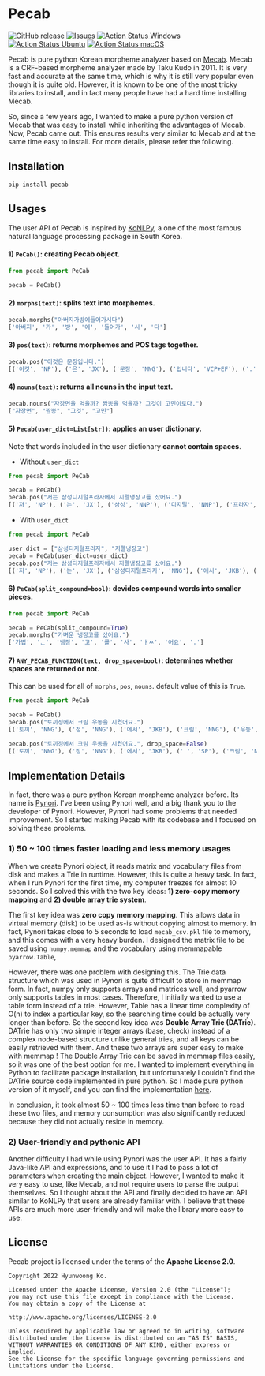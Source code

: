 # Pecab
<a href="https://github.com/hyunwoongko/pecab/releases"><img alt="GitHub release" src="https://img.shields.io/github/release/hyunwoongko/pecab.svg" /></a> 
<a href="https://github.com/hyunwoongko/pecab/issues"><img alt="Issues" src="https://img.shields.io/github/issues/hyunwoongko/pecab"/></a>
[![Action Status Windows](https://github.com/eubinecto/pecab/actions/workflows/test_windows.yml/badge.svg)](https://github.com/eubinecto/pecab/actions)
[![Action Status Ubuntu](https://github.com/eubinecto/pecab/actions/workflows/test_ubuntu.yml/badge.svg)](https://github.com/eubinecto/pecab/actions)
[![Action Status macOS](https://github.com/eubinecto/pecab/actions/workflows/test_macos.yml/badge.svg)](https://github.com/eubinecto/pecab/actions)

Pecab is pure python Korean morpheme analyzer based on [Mecab](https://github.com/taku910/mecab).
Mecab is a CRF-based morpheme analyzer made by Taku Kudo in 2011. It is very fast and accurate at the same time, which is why it is still very popular even though it is quite old.
However, it is known to be one of the most tricky libraries to install, and in fact many people have had a hard time installing Mecab.

So, since a few years ago, I wanted to make a pure python version of Mecab that was easy to install while inheriting the advantages of Mecab.
Now, Pecab came out. This ensures results very similar to Mecab and at the same time easy to install.
For more details, please refer the following.

## Installation
```console
pip install pecab
```

## Usages
The user API of Pecab is inspired by [KoNLPy](https://github.com/konlpy/konlpy), 
a one of the most famous natural language processing package in South Korea.

#### 1) `PeCab()`: creating Pecab object.
```python
from pecab import PeCab

pecab = PeCab()
```

#### 2) `morphs(text)`: splits text into morphemes.
```python
pecab.morphs("아버지가방에들어가시다")
['아버지', '가', '방', '에', '들어가', '시', '다']
```

#### 3) `pos(text)`: returns morphemes and POS tags together.
```python
pecab.pos("이것은 문장입니다.")
[('이것', 'NP'), ('은', 'JX'), ('문장', 'NNG'), ('입니다', 'VCP+EF'), ('.', 'SF')]
```

#### 4) `nouns(text)`: returns all nouns in the input text.
```python
pecab.nouns("자장면을 먹을까? 짬뽕을 먹을까? 그것이 고민이로다.")
["자장면", "짬뽕", "그것", "고민"]
```

#### 5) `Pecab(user_dict=List[str])`: applies an user dictionary.
Note that words included in the user dictionary **cannot contain spaces**.
- Without `user_dict`
```python
from pecab import PeCab

pecab = PeCab()
pecab.pos("저는 삼성디지털프라자에서 지펠냉장고를 샀어요.")
[('저', 'NP'), ('는', 'JX'), ('삼성', 'NNP'), ('디지털', 'NNP'), ('프라자', 'NNP'), ('에서', 'JKB'), ('지', 'NNP'), ('펠', 'NNP'), ('냉장고', 'NNG'), ('를', 'JKO'), ('샀', 'VV+EP'), ('어요', 'EF'), ('.', 'SF')]
```
- With `user_dict`
```python
from pecab import PeCab

user_dict = ["삼성디지털프라자", "지펠냉장고"]
pecab = PeCab(user_dict=user_dict)
pecab.pos("저는 삼성디지털프라자에서 지펠냉장고를 샀어요.")
[('저', 'NP'), ('는', 'JX'), ('삼성디지털프라자', 'NNG'), ('에서', 'JKB'), ('지펠냉장고', 'NNG'), ('를', 'JKO'), ('샀', 'VV+EP'), ('어요', 'EF'), ('.', 'SF')]
```

#### 6) `PeCab(split_compound=bool)`: devides compound words into smaller pieces.
```python
from pecab import PeCab

pecab = PeCab(split_compound=True)
pecab.morphs("가벼운 냉장고를 샀어요.")
['가볍', 'ᆫ', '냉장', '고', '를', '사', 'ㅏㅆ', '어요', '.']
```

#### 7) `ANY_PECAB_FUNCTION(text, drop_space=bool)`: determines whether spaces are returned or not.
This can be used for all of `morphs`, `pos`, `nouns`. default value of this is `True`.
```python
from pecab import PeCab

pecab = PeCab()
pecab.pos("토끼정에서 크림 우동을 시켰어요.")
[('토끼', 'NNG'), ('정', 'NNG'), ('에서', 'JKB'), ('크림', 'NNG'), ('우동', 'NNG'), ('을', 'JKO'), ('시켰', 'VV+EP'), ('어요', 'EF'), ('.', 'SF')]

pecab.pos("토끼정에서 크림 우동을 시켰어요.", drop_space=False)
[('토끼', 'NNG'), ('정', 'NNG'), ('에서', 'JKB'), (' ', 'SP'), ('크림', 'NNG'), (' ', 'SP'), ('우동', 'NNG'), ('을', 'JKO'), (' ', 'SP'), ('시켰', 'VV+EP'), ('어요', 'EF'), ('.', 'SF')]
```

## Implementation Details
In fact, there was a pure python Korean morpheme analyzer before. 
Its name is [Pynori](https://github.com/gritmind/python-nori).
I've been using Pynori well, and a big thank you to the developer of Pynori. 
However, Pynori had some problems that needed improvement. 
So I started making Pecab with its codebase and I focused on solving these problems.

### 1) 50 ~ 100 times faster loading and less memory usages
When we create Pynori object, it reads matrix and vocabulary files from disk and makes a Trie in runtime. 
However, this is quite a heavy task. In fact, when I run Pynori for the first time, my computer freezes for almost 10 seconds. 
So I solved this with the two key ideas: **1) zero-copy memory mapping** and **2) double array trie system**.

The first key idea was **zero copy memory mapping**.
This allows data in virtual memory (disk) to be used as-is without copying almost to memory. 
In fact, Pynori takes close to 5 seconds to load `mecab_csv.pkl` file to memory, and this comes with a very heavy burden.
I designed the matrix file to be saved using `numpy.memmap` and the vocabulary using memmapable `pyarrow.Table`, 

However, there was one problem with designing this.
The Trie data structure which was used in Pynori is quite difficult to store in memmap form.
In fact, numpy only supports arrays and matrices well, and pyarrow only supports tables in most cases. 
Therefore, I initially wanted to use a table form instead of a trie. 
However, Table has a linear time complexity of O(n) to index a particular key, 
so the searching time could be actually very longer than before. 
So the second key idea was **Double Array Trie (DATrie)**.
DATrie has only two simple integer arrays (base, check) instead of a complex node-based structure unlike general tries, 
and all keys can be easily retrieved with them. And these two arrays are super easy to make with memmap !
The Double Array Trie can be saved in memmap files easily, so it was one of the best option for me.
I wanted to implement everything in Python to facilitate package installation, but unfortunately I couldn't find the DATrie source code implemented in pure python. 
So I made pure python version of it myself, and you can find the implementation [here](https://github.com/hyunwoongko/pydatrie).

In conclusion, it took almost 50 ~ 100 times less time than before to read these two files,
and memory consumption was also significantly reduced because they did not actually reside in memory.

### 2) User-friendly and pythonic API
Another difficulty I had while using Pynori was the user API. 
It has a fairly Java-like API and expressions, and to use it I had to pass a lot of parameters when creating the main object. 
However, I wanted to make it very easy to use, like Mecab, and not require users to parse the output themselves. 
So I thought about the API and finally decided to have an API similar to KoNLPy that users are already familiar with.
I believe that these APIs are much more user-friendly and will make the library more easy to use.

## License
Pecab project is licensed under the terms of the **Apache License 2.0**.

```
Copyright 2022 Hyunwoong Ko.

Licensed under the Apache License, Version 2.0 (the "License");
you may not use this file except in compliance with the License.
You may obtain a copy of the License at

http://www.apache.org/licenses/LICENSE-2.0

Unless required by applicable law or agreed to in writing, software
distributed under the License is distributed on an "AS IS" BASIS,
WITHOUT WARRANTIES OR CONDITIONS OF ANY KIND, either express or implied.
See the License for the specific language governing permissions and
limitations under the License.
```
